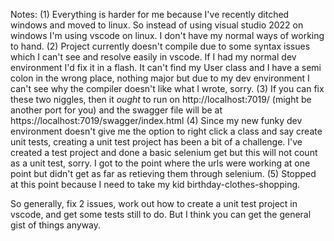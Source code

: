 Notes:
(1) Everything is harder for me because I've recently ditched windows and moved to linux. So instead of using visual studio 2022 on windows I'm using vscode on linux. I don't have my normal ways of working to hand.
(2) Project currently doesn't compile due to some syntax issues which I can't see and resolve easily in vscode. If I had my normal dev environment I'd fix it in a flash. It can't find my User class and I have a semi colon in the wrong place, nothing major but due to my dev environment I can't see why the compiler doesn't like what I wrote, sorry.
(3) If you can fix these two niggles, then it *ought* to run on http://localhost:7019/ (might be another port for you) and the swagger file will be at https://localhost:7019/swagger/index.html
(4) Since my new funky dev environment doesn't give me the option to right click a class and say create unit tests, creating a unit test project has been a bit of a challenge. I've created a test project and done a basic selenium get but this will not count as a unit test, sorry. I got to the point where the urls were working at one point but didn't get as far as retieving them through selenium. 
(5) Stopped at this point because I need to take my kid birthday-clothes-shopping. 

So generally, fix 2 issues, work out how to create a unit test project in vscode, and get some tests still to do. But I think you can get the general gist of things anyway.


